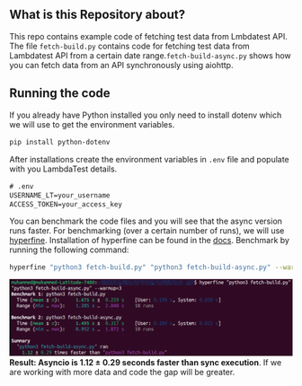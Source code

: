 ## What is this Repository about?
This repo contains example code of fetching test data from Lmbdatest API. The file `fetch-build.py` contains code for fetching test data from Lambdatest API from a certain date range.`fetch-build-async.py` shows how you can fetch data from an API synchronously using aiohttp.

## Running the code 
If you already have Python installed you only need to install dotenv which we will use to get the environment variables.
```bash
pip install python-dotenv
```
After installations create the environment variables in `.env` file and populate with you LambdaTest details.
```
# .env
USERNAME_LT=your_username
ACCESS_TOKEN=your_access_key
```
You can benchmark the code files and you will see that the async version runs faster. For benchmarking (over a certain number of runs), we will use [hyperfine](https://github.com/sharkdp/hyperfine). Installation of hyperfine can be found in the [docs](https://github.com/sharkdp/hyperfine/blob/master/README.md#installation).
Benchmark by running the following command:
```bash
hyperfine "python3 fetch-build.py" "python3 fetch-build-async.py" --warmup=3
```

![benchmarking](2024-03-18_22-55.png)
**Result: Asyncio is 1.12 ± 0.29 seconds faster than sync execution**. If we are working with more data and code the gap will be greater.